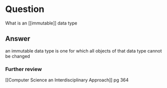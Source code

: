 # Question
What is an [[immutable]] data type
## Answer
an immutable data type is one for which all objects of that data type cannot be changed

### Further review
[[Computer Science an Interdisciplinary Approach]] pg 364